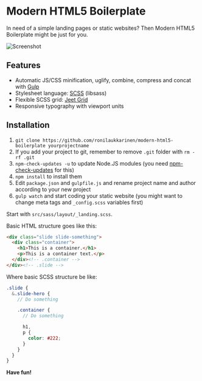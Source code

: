 # Modern HTML5 Boilerplate

In need of a simple landing pages or static websites? Then Modern HTML5 Boilerplate might be just for you.

![](https://dl.dropboxusercontent.com/u/18447700/modern17.png "Screenshot")

## Features

- Automatic JS/CSS minification, uglify, combine, compress and concat with [Gulp](http://gulpjs.com/)
- Stylesheet language: [SCSS](http://sass-lang.com/) (libsass)
- Flexible SCSS grid: [Jeet Grid](http://jeet.gs/)
- Responsive typography with viewport units

## Installation

1. `git clone https://github.com/ronilaukkarinen/modern-html5-boilerplate yourprojectname`
2. If you add your project to git, remember to remove `.git` folder with `rm -rf .git`
3. `npm-check-updates -u` to update Node.JS modules (you need [npm-check-updates](https://www.npmjs.com/package/npm-check-updates) for this)
4. `npm install` to install them
5. Edit `package.json` and `gulpfile.js` and rename project name and author according to your new project
6. `gulp watch` and start coding your static website (you might want to change meta tags and `_config.scss` variables first)

Start with `src/sass/layout/_landing.scss`.

Basic HTML structure goes like this:

```` html
<div class="slide slide-something">
  <div class="container">
    <h1>This is a container.</h1>
    <p>This is a container text.</p>
  </div><!-- .container -->
</div><!-- .slide -->
````

Where basic SCSS structure be like:

```` scss
.slide {
  &.slide-hero {
    // Do something

    .container {
      // Do something

      h1,
      p {
        color: #222;
      }
    }
  }
}
````

**Have fun!**
